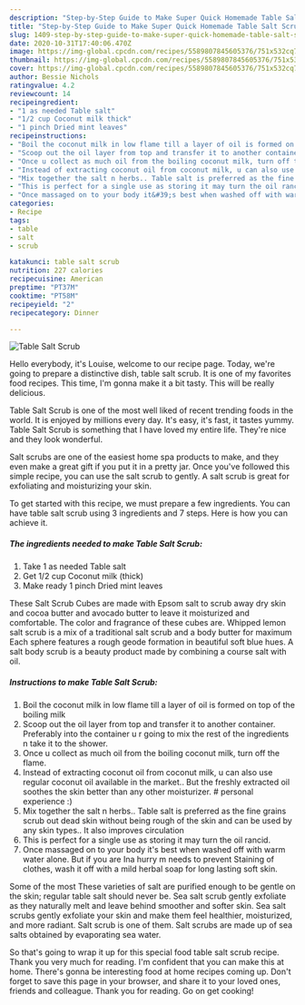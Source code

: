 ```yaml
---
description: "Step-by-Step Guide to Make Super Quick Homemade Table Salt Scrub"
title: "Step-by-Step Guide to Make Super Quick Homemade Table Salt Scrub"
slug: 1409-step-by-step-guide-to-make-super-quick-homemade-table-salt-scrub
date: 2020-10-31T17:40:06.470Z
image: https://img-global.cpcdn.com/recipes/5589807845605376/751x532cq70/table-salt-scrub-recipe-main-photo.jpg
thumbnail: https://img-global.cpcdn.com/recipes/5589807845605376/751x532cq70/table-salt-scrub-recipe-main-photo.jpg
cover: https://img-global.cpcdn.com/recipes/5589807845605376/751x532cq70/table-salt-scrub-recipe-main-photo.jpg
author: Bessie Nichols
ratingvalue: 4.2
reviewcount: 14
recipeingredient:
- "1 as needed Table salt"
- "1/2 cup Coconut milk thick"
- "1 pinch Dried mint leaves"
recipeinstructions:
- "Boil the coconut milk in low flame till a layer of oil is formed on top of the boiling milk"
- "Scoop out the oil layer from top and transfer it to another container. Preferably into the container u r going to mix the rest of the ingredients n take it to the shower."
- "Once u collect as much oil from the boiling coconut milk, turn off the flame."
- "Instead of extracting coconut oil from coconut milk, u can also use regular coconut oil available in the market.. But the freshly extracted oil soothes the skin better than any other moisturizer. # personal experience :)"
- "Mix together the salt n herbs.. Table salt is preferred as the fine grains scrub out dead skin without being rough of the skin and can be used by any skin types.. It also improves circulation"
- "This is perfect for a single use as storing it may turn the oil rancid."
- "Once massaged on to your body it&#39;s best when washed off with warm water alone. But if you are Ina hurry m needs to prevent Staining of clothes, wash it off with a mild herbal soap for long lasting soft skin."
categories:
- Recipe
tags:
- table
- salt
- scrub

katakunci: table salt scrub 
nutrition: 227 calories
recipecuisine: American
preptime: "PT37M"
cooktime: "PT58M"
recipeyield: "2"
recipecategory: Dinner

---
```



![Table Salt Scrub](https://img-global.cpcdn.com/recipes/5589807845605376/751x532cq70/table-salt-scrub-recipe-main-photo.jpg)

Hello everybody, it's Louise, welcome to our recipe page. Today, we're going to prepare a distinctive dish, table salt scrub. It is one of my favorites food recipes. This time, I'm gonna make it a bit tasty. This will be really delicious.

Table Salt Scrub is one of the most well liked of recent trending foods in the world. It is enjoyed by millions every day. It's easy, it's fast, it tastes yummy. Table Salt Scrub is something that I have loved my entire life. They're nice and they look wonderful.

Salt scrubs are one of the easiest home spa products to make, and they even make a great gift if you put it in a pretty jar. Once you&#39;ve followed this simple recipe, you can use the salt scrub to gently. A salt scrub is great for exfoliating and moisturizing your skin.


To get started with this recipe, we must prepare a few ingredients. You can have table salt scrub using 3 ingredients and 7 steps. Here is how you can achieve it.

<!--inarticleads1-->

##### The ingredients needed to make Table Salt Scrub:

1. Take 1 as needed Table salt
1. Get 1/2 cup Coconut milk (thick)
1. Make ready 1 pinch Dried mint leaves


These Salt Scrub Cubes are made with Epsom salt to scrub away dry skin and cocoa butter and avocado butter to leave it moisturized and comfortable. The color and fragrance of these cubes are. Whipped lemon salt scrub is a mix of a traditional salt scrub and a body butter for maximum Each sphere features a rough geode formation in beautiful soft blue hues. A salt body scrub is a beauty product made by combining a course salt with oil. 

<!--inarticleads2-->

##### Instructions to make Table Salt Scrub:

1. Boil the coconut milk in low flame till a layer of oil is formed on top of the boiling milk
1. Scoop out the oil layer from top and transfer it to another container. Preferably into the container u r going to mix the rest of the ingredients n take it to the shower.
1. Once u collect as much oil from the boiling coconut milk, turn off the flame.
1. Instead of extracting coconut oil from coconut milk, u can also use regular coconut oil available in the market.. But the freshly extracted oil soothes the skin better than any other moisturizer. # personal experience :)
1. Mix together the salt n herbs.. Table salt is preferred as the fine grains scrub out dead skin without being rough of the skin and can be used by any skin types.. It also improves circulation
1. This is perfect for a single use as storing it may turn the oil rancid.
1. Once massaged on to your body it&#39;s best when washed off with warm water alone. But if you are Ina hurry m needs to prevent Staining of clothes, wash it off with a mild herbal soap for long lasting soft skin.


Some of the most These varieties of salt are purified enough to be gentle on the skin; regular table salt should never be. Sea salt scrub gently exfoliate as they naturally melt and leave behind smoother and softer skin. Sea salt scrubs gently exfoliate your skin and make them feel healthier, moisturized, and more radiant. Salt scrub is one of them. Salt scrubs are made up of sea salts obtained by evaporating sea water. 

So that's going to wrap it up for this special food table salt scrub recipe. Thank you very much for reading. I'm confident that you can make this at home. There's gonna be interesting food at home recipes coming up. Don't forget to save this page in your browser, and share it to your loved ones, friends and colleague. Thank you for reading. Go on get cooking!
